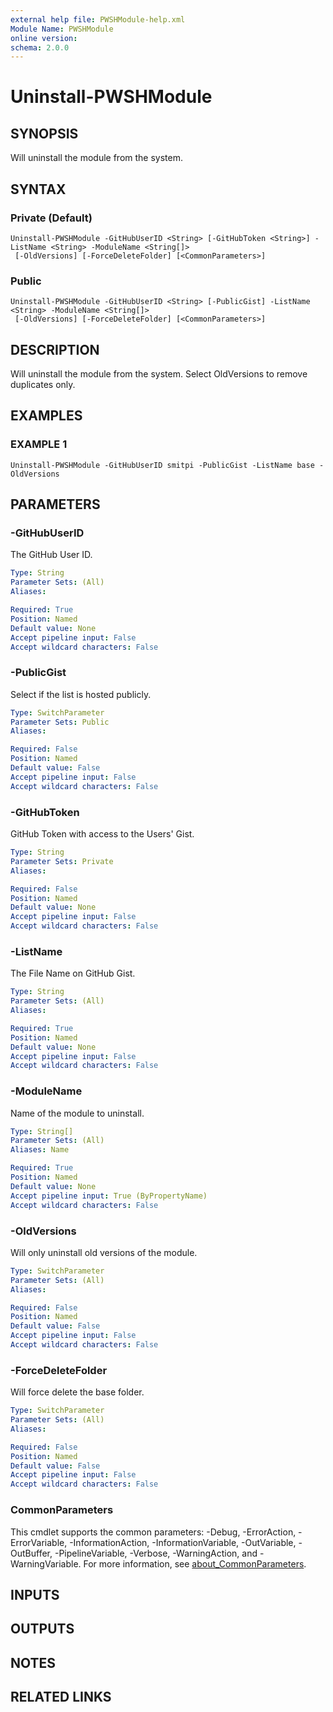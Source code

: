 ```yaml
---
external help file: PWSHModule-help.xml
Module Name: PWSHModule
online version:
schema: 2.0.0
---
```


# Uninstall-PWSHModule

## SYNOPSIS
Will uninstall the module from the system.

## SYNTAX

### Private (Default)
```
Uninstall-PWSHModule -GitHubUserID <String> [-GitHubToken <String>] -ListName <String> -ModuleName <String[]>
 [-OldVersions] [-ForceDeleteFolder] [<CommonParameters>]
```

### Public
```
Uninstall-PWSHModule -GitHubUserID <String> [-PublicGist] -ListName <String> -ModuleName <String[]>
 [-OldVersions] [-ForceDeleteFolder] [<CommonParameters>]
```

## DESCRIPTION
Will uninstall the module from the system.
Select OldVersions to remove duplicates only.

## EXAMPLES

### EXAMPLE 1
```
Uninstall-PWSHModule -GitHubUserID smitpi -PublicGist -ListName base -OldVersions
```

## PARAMETERS

### -GitHubUserID
The GitHub User ID.

```yaml
Type: String
Parameter Sets: (All)
Aliases:

Required: True
Position: Named
Default value: None
Accept pipeline input: False
Accept wildcard characters: False
```

### -PublicGist
Select if the list is hosted publicly.

```yaml
Type: SwitchParameter
Parameter Sets: Public
Aliases:

Required: False
Position: Named
Default value: False
Accept pipeline input: False
Accept wildcard characters: False
```

### -GitHubToken
GitHub Token with access to the Users' Gist.

```yaml
Type: String
Parameter Sets: Private
Aliases:

Required: False
Position: Named
Default value: None
Accept pipeline input: False
Accept wildcard characters: False
```

### -ListName
The File Name on GitHub Gist.

```yaml
Type: String
Parameter Sets: (All)
Aliases:

Required: True
Position: Named
Default value: None
Accept pipeline input: False
Accept wildcard characters: False
```

### -ModuleName
Name of the module to uninstall.

```yaml
Type: String[]
Parameter Sets: (All)
Aliases: Name

Required: True
Position: Named
Default value: None
Accept pipeline input: True (ByPropertyName)
Accept wildcard characters: False
```

### -OldVersions
Will only uninstall old versions of the module.

```yaml
Type: SwitchParameter
Parameter Sets: (All)
Aliases:

Required: False
Position: Named
Default value: False
Accept pipeline input: False
Accept wildcard characters: False
```

### -ForceDeleteFolder
Will force delete the base folder.

```yaml
Type: SwitchParameter
Parameter Sets: (All)
Aliases:

Required: False
Position: Named
Default value: False
Accept pipeline input: False
Accept wildcard characters: False
```

### CommonParameters
This cmdlet supports the common parameters: -Debug, -ErrorAction, -ErrorVariable, -InformationAction, -InformationVariable, -OutVariable, -OutBuffer, -PipelineVariable, -Verbose, -WarningAction, and -WarningVariable. For more information, see [about_CommonParameters](http://go.microsoft.com/fwlink/?LinkID=113216).

## INPUTS

## OUTPUTS

## NOTES

## RELATED LINKS
